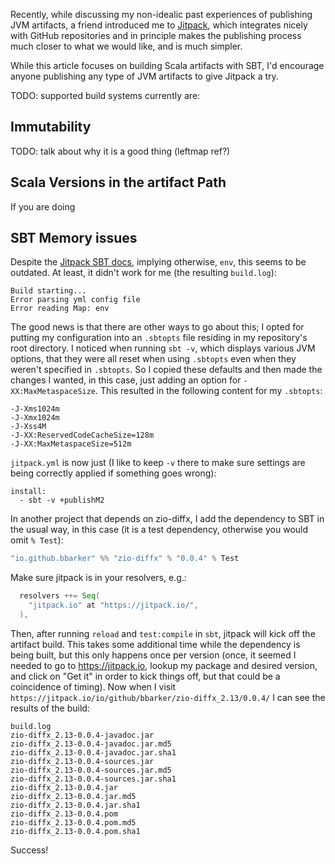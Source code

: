 
Recently, while discussing my non-idealic past experiences of publishing
JVM artifacts, a friend introduced me to [Jitpack](https://jitpack.io/),
which integrates nicely
with GitHub repositories and in principle makes the publishing process
much closer to what we would like, and is much simpler.


While this article focuses on building Scala artifacts with
SBT, I'd encourage anyone publishing any type of JVM artifacts to
give Jitpack a try.

TODO: supported build systems currently are:

## Immutability

TODO: talk about why it is a good thing (leftmap ref?)

## Scala Versions in the artifact Path

If you are doing

## SBT Memory issues

Despite the [Jitpack SBT docs](https://jitpack.io/docs/BUILDING/#sbt-projects),
implying otherwise, `env`, this seems to be outdated. At least, it didn't work for me (the resulting `build.log`):

```
Build starting...
Error parsing yml config file
Error reading Map: env
```

The good news is that there are other ways to go about this; I opted for
putting my configuration into an `.sbtopts` file residing in my repository's
root directory. I noticed when running `sbt -v`, which displays various
JVM options, that they were all reset when using `.sbtopts` even when
they weren't specified in `.sbtopts`. So I copied these defaults and then
made the changes I wanted, in this case, just adding an option for
`-XX:MaxMetaspaceSize`. This resulted in the following content for my
`.sbtopts`:

```
-J-Xms1024m
-J-Xmx1024m
-J-Xss4M
-J-XX:ReservedCodeCacheSize=128m
-J-XX:MaxMetaspaceSize=512m
```

`jitpack.yml` is now just (I like to keep `-v` there to make sure settings are
being correctly applied if something goes wrong):

```
install:
  - sbt -v +publishM2
```


In another project that depends on zio-diffx, I add the dependency to SBT in
the usual way, in this case (it is a test dependency, otherwise you would omit `% Test`):

```scala
"io.github.bbarker" %% "zio-diffx" % "0.0.4" % Test
```

Make sure jitpack is in your resolvers, e.g.:

```scala
  resolvers ++= Seq(
    "jitpack.io" at "https://jitpack.io/",
  ),
```

Then, after running `reload` and `test:compile` in `sbt`, jitpack will kick off the artifact build.
This takes some additional time while the dependency is being built,
but this only happens once per version (once, it seemed I needed to go to https://jitpack.io,
lookup my package and desired version, and click on "Get it" in order to kick things off,
but that could be a coincidence of timing).
Now when I visit `https://jitpack.io/io/github/bbarker/zio-diffx_2.13/0.0.4/` I can see
the results of the build:

```
build.log
zio-diffx_2.13-0.0.4-javadoc.jar
zio-diffx_2.13-0.0.4-javadoc.jar.md5
zio-diffx_2.13-0.0.4-javadoc.jar.sha1
zio-diffx_2.13-0.0.4-sources.jar
zio-diffx_2.13-0.0.4-sources.jar.md5
zio-diffx_2.13-0.0.4-sources.jar.sha1
zio-diffx_2.13-0.0.4.jar
zio-diffx_2.13-0.0.4.jar.md5
zio-diffx_2.13-0.0.4.jar.sha1
zio-diffx_2.13-0.0.4.pom
zio-diffx_2.13-0.0.4.pom.md5
zio-diffx_2.13-0.0.4.pom.sha1
```

Success!


